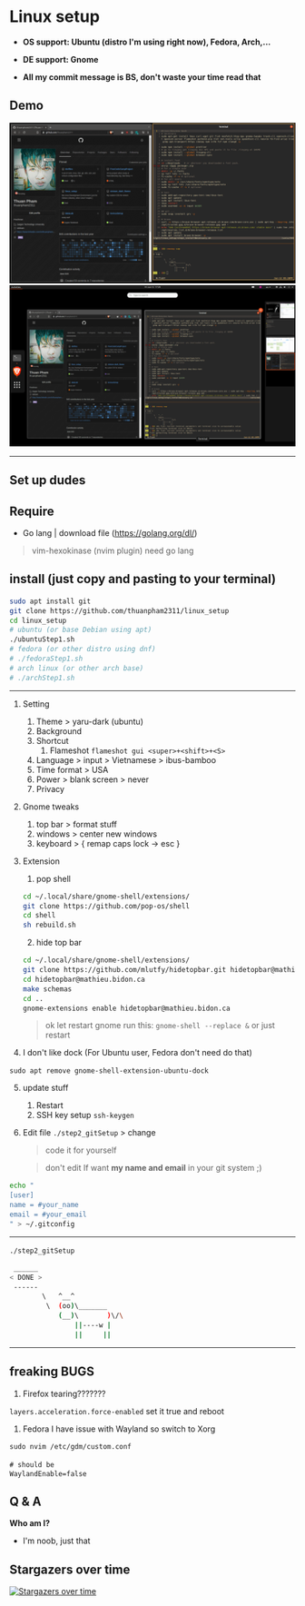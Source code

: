 # Linux setup

- **OS support: Ubuntu (distro I'm using right now), Fedora, Arch,...**

- **DE support: Gnome**

- **All my commit message is BS, don't waste your time read that**

## Demo

![](./img/linuxSetup1.png)
![](./img/linuxSetup2.png)

---

## Set up dudes

## Require

- Go lang | download file (https://golang.org/dl/)

> vim-hexokinase (nvim plugin) need go lang

## install (just copy and pasting to your terminal)

```bash
sudo apt install git
git clone https://github.com/thuanpham2311/linux_setup
cd linux_setup
# ubuntu (or base Debian using apt)
./ubuntuStep1.sh
# fedora (or other distro using dnf)
# ./fedoraStep1.sh
# arch linux (or other arch base)
# ./archStep1.sh
```

---

1.  Setting

    1. Theme > yaru-dark (ubuntu)
    2. Background
    3. Shortcut
       1. Flameshot `flameshot gui <super>+<shift>+<S>`
    4. Language > input > Vietnamese > ibus-bamboo
    5. Time format > USA
    6. Power > blank screen > never
    7. Privacy

2.  Gnome tweaks

    1. top bar > format stuff
    2. windows > center new windows
    3. keyboard > { remap caps lock -> esc }

3.  Extension

    1. pop shell

    ```bash
    cd ~/.local/share/gnome-shell/extensions/
    git clone https://github.com/pop-os/shell
    cd shell
    sh rebuild.sh
    ```

    2. hide top bar

    ```bash
    cd ~/.local/share/gnome-shell/extensions/
    git clone https://github.com/mlutfy/hidetopbar.git hidetopbar@mathieu.bidon.ca
    cd hidetopbar@mathieu.bidon.ca
    make schemas
    cd ..
    gnome-extensions enable hidetopbar@mathieu.bidon.ca
    ```

    > ok let restart gnome run this: `gnome-shell --replace &`
    > or just restart

4.  I don't like dock (For Ubuntu user, Fedora don't need do that)

`sudo apt remove gnome-shell-extension-ubuntu-dock`

5.  update stuff

    1. Restart
    2. SSH key setup
       `ssh-keygen`

6.  Edit file `./step2_gitSetup` > change

    > code it for yourself

    > don't edit If want **my name and email** in your git system ;)

```bash
echo "
[user]
name = #your_name
email = #your_email
" > ~/.gitconfig
```

---

`./step2_gitSetup`

```bash
 ______
< DONE >
 ------
        \   ^__^
         \  (oo)\_______
            (__)\       )\/\
                ||----w |
                ||     ||
```

---

## freaking BUGS

1. Firefox tearing???????

`layers.acceleration.force-enabled` set it true and reboot

1. Fedora I have issue with Wayland so switch to Xorg

```
sudo nvim /etc/gdm/custom.conf

# should be
WaylandEnable=false
```

## Q & A

**Who am I?**

- I'm noob, just that

## Stargazers over time

[![Stargazers over time](https://starchart.cc/thuanpham2311/linux_setup.svg)](https://starchart.cc/thuanpham2311/linux_setup)
